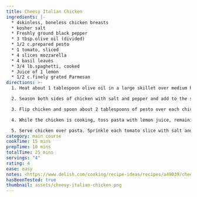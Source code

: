 ```yaml
---
title: Cheesy Italian Chicken
ingredients: |-
  * 4skinless, boneless chicken breasts
  * kosher salt
  * Freshly ground black pepper
  * 3 tbsp.olive oil (divided)
  * 1/2 c.prepared pesto
  * 1 tomato, sliced
  * 4 slices mozzarella
  * 4 basil leaves
  * 3/4 lb.spaghetti, cooked
  * Juice of 1 lemon
  * 1/2 c.finely grated Parmesan
directions: >-
  1. Heat about 1 tablespoon olive oil in a large skillet over medium heat.

  2. Season both sides of chicken with salt and pepper and add to the skillet. Sear until the chicken is golden on one side, about 6 minutes.

  3. Flip chicken and spoon about 2 tablespoons of pesto over each chicken breast. Continue cooking for another 3-4 minutes to sear the other side, then top each serving with cheese and a slice of tomato. Cover the pan and cook until the chicken is cooked through and the cheese has melted, about 3-4 minutes more depending on the size of your chicken breasts.

  4. While the chicken is cooking, toss pasta with lemon juice, remaining olive oil and Parmesan. Season to taste with salt and pepper.

  5. Serve chicken over pasta. Sprinkle each tomato slice with salt and pepper garnish with a basil leaf. Spoon leftover pesto sauce on top, if desired.
category: main course
cookTime: 15 mins
prepTime: 10 mins
totalTime: 25 mins
servings: "4"
rating: 4
ease: easy
notes: <https://www.delish.com/cooking/recipe-ideas/recipes/a49039/cheesy-italian-chicken-recipe/>
hasBeenTested: true
thumbnail: assets/cheesy-italian-chicken.png
---
```

